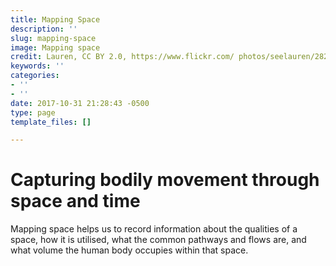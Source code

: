```yaml
---
title: Mapping Space
description: ''
slug: mapping-space
image: Mapping space
credit: Lauren, CC BY 2.0, https://www.flickr.com/ photos/seelauren/2826595563/
keywords: ''
categories:
- ''
- ''
date: 2017-10-31 21:28:43 -0500
type: page
template_files: []

---
```

# Capturing bodily movement through space and time

Mapping space helps us to record information about the qualities of a space, how it is utilised, what the common pathways and flows are, and what volume the human body occupies within that space. 
